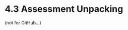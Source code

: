 # 4.3 Assessment Unpacking

(not for GitHub...)

<!-- TODO: consider new topic -->
<!-- TODO: write ~1000 words -->

<!-- TODO: add 5 activities -->
